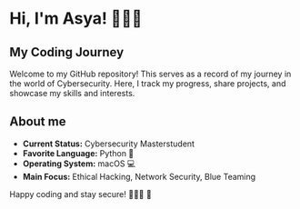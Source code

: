<h1> Hi, I'm Asya! 🙋🏻‍♀️

## My Coding Journey

Welcome to my GitHub repository! This  serves as a record of my journey in the world of Cybersecurity. Here, I track my progress, share projects, and showcase my skills and interests. 

## About me

- **Current Status:** Cybersecurity Masterstudent
- **Favorite Language:** Python 🐍
- **Operating System:** macOS 💻
- **Main Focus:** Ethical Hacking, Network Security, Blue Teaming




Happy coding and stay secure! 👩🏻‍💻 🔐








<!-- <h2>👩🏻‍💻 Cybersecurity Projects:</h2> -->




<!--

Here are some ideas to get you started:

- 🔭 I’m currently working on ...
- 🌱 I’m currently learning ...
- 👯 I’m looking to collaborate on ...
- 🤔 I’m looking for help with ...
- 💬 Ask me about ...
- 📫 How to reach me: ...
- 😄 Pronouns: ...
- ⚡ Fun fact: ...
-->
